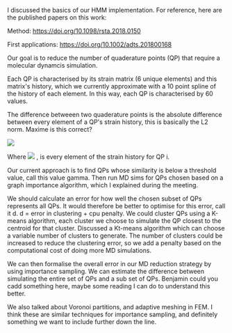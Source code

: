 I discussed the basics of our HMM implementation. 
For reference, here are the published papers on this work:

Method:
https://doi.org/10.1098/rsta.2018.0150

First applications:
https://doi.org/10.1002/adts.201800168

Our goal is to reduce the number of quaderature points (QP) that require a molecular dynamcis simulation.

Each QP is characterised by its strain matrix (6 unique elements) and this matrix's history, which we currently approximate with a 10 point spline of the history of each element.
In this way, each QP is characterised by 60 values.

The difference betweeen two quaderature points is the absolute difference between every element of a QP's strain history, this is basically the L2 norm. Maxime is this correct?

<img src="https://render.githubusercontent.com/render/math?math=\rm{Difference} = | \epsilon_{.,.,t}^i - \epsilon_{.,.,t}^j |">

Where <img src="https://render.githubusercontent.com/render/math?math=\epsilon_{.,.,t}^i"> , is every element of the strain history for QP i. 

Our current approach is to find QPs whose similarity is below a threshold value, call this value gamma.
Then run MD sims for QPs chosen based on a graph importance algorithm, which I explained during the meeting.

We should calculate an error for how well the chosen subset of QPs represents all QPs. 
It would therefore be better to optimise for this error, call it d. d = error in clustering + cpu penalty.
We could cluster QPs using a K-means algorithm, each cluster we choose to simulate the QP closest to the centroid for that cluster.
Discussed a Kt-means algorithm which can choose a variable number of clusters to generate. 
The number of clusters could be increased to reduce the clustering error, so we add a penalty based on the computational cost of doing more MD simulations.

We can then formalise the overall error in our MD reduction strategy by using importance sampling. 
We can estimate the difference between simulating the entire set of QPs and a sub set of QPs. 
Benjamin could you cadd something here, maybe some reading I can do to understand this better.

We also talked about Voronoi partitions, and adaptive meshing in FEM. 
I think these are similar techniques for importance sampling, and definitely something we want to include further down the line.
